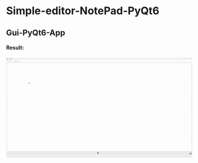 # Simple-editor-NotePad-PyQt6
## Gui-PyQt6-App

#### Result:
![img](https://github.com/MohammadSayed02/Simple-editor-NotePad-PyQt6/blob/main/Results/Result.gif?raw=true)


